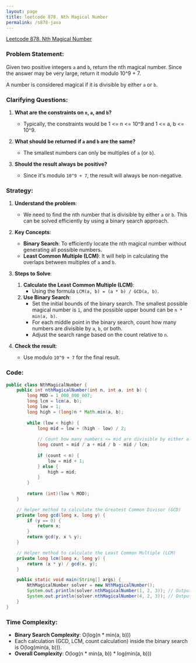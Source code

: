 ```yaml
---
layout: page
title: leetcode 878. Nth Magical Number
permalink: /s878-java
---
```

[Leetcode 878. Nth Magical Number](https://algoadvance.github.io/algoadvance/l878)
### Problem Statement:

Given two positive integers `a` and `b`, return the nth magical number. Since the answer may be very large, return it modulo 10^9 + 7.

A number is considered magical if it is divisible by either `a` or `b`.

### Clarifying Questions:
1. **What are the constraints on `n`, `a`, and `b`?**
   - Typically, the constraints would be 1 <= n <= 10^9 and 1 <= a, b <= 10^9.
   
2. **What should be returned if `a` and `b` are the same?**
   - The smallest numbers can only be multiples of `a` (or `b`).

3. **Should the result always be positive?**
   - Since it's modulo `10^9 + 7`, the result will always be non-negative.

### Strategy:

1. **Understand the problem**:
   - We need to find the nth number that is divisible by either `a` or `b`. This can be solved efficiently by using a binary search approach.

2. **Key Concepts**:
   - **Binary Search**: To efficiently locate the nth magical number without generating all possible numbers.
   - **Least Common Multiple (LCM)**: It will help in calculating the overlaps between multiples of `a` and `b`.

3. **Steps to Solve**:
   1. **Calculate the Least Common Multiple (LCM)**:
      - Using the formula `LCM(a, b) = (a * b) / GCD(a, b)`.
   2. **Use Binary Search**:
      - Set the initial bounds of the binary search. The smallest possible magical number is `1`, and the possible upper bound can be `n * min(a, b)`.
      - For each middle point in the binary search, count how many numbers are divisible by `a`, `b`, or both.
      - Adjust the search range based on the count relative to `n`.

4. **Check the result**:
   - Use modulo `10^9 + 7` for the final result.

### Code:
```java
public class NthMagicalNumber {
    public int nthMagicalNumber(int n, int a, int b) {
        long MOD = 1_000_000_007;
        long lcm = lcm(a, b);
        long low = 1;
        long high = (long)n * Math.min(a, b);
        
        while (low < high) {
            long mid = low + (high - low) / 2;
            
            // Count how many numbers <= mid are divisible by either a or b.
            long count = mid / a + mid / b - mid / lcm;
            
            if (count < n) {
                low = mid + 1;
            } else {
                high = mid;
            }
        }
        
        return (int)(low % MOD);
    }

    // Helper method to calculate the Greatest Common Divisor (GCD)
    private long gcd(long x, long y) {
        if (y == 0) {
            return x;
        }
        return gcd(y, x % y);
    }

    // Helper method to calculate the Least Common Multiple (LCM)
    private long lcm(long x, long y) {
        return (x * y) / gcd(x, y);
    }

    public static void main(String[] args) {
        NthMagicalNumber solver = new NthMagicalNumber();
        System.out.println(solver.nthMagicalNumber(1, 2, 3)); // Output: 2
        System.out.println(solver.nthMagicalNumber(4, 2, 3)); // Output: 6
    }
}
```

### Time Complexity:
- **Binary Search Complexity**: O(log(n * min(a, b)))
- Each calculation (GCD, LCM, count calculation) inside the binary search is O(log(min(a, b))).
- **Overall Complexity**: O(log(n * min(a, b)) * log(min(a, b)))
